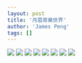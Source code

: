 ```yaml
---
layout: post
title: '月眉育樂世界'
author: 'James Peng'
tags: []
---
```


[![](https://lh6.googleusercontent.com/-tSAeNwAyoIg/T82UBMqw1oI/AAAAAAAAN54/aq_MZ36zzB4/s640/blogger-image-2016063079.jpg)](https://lh6.googleusercontent.com/-tSAeNwAyoIg/T82UBMqw1oI/AAAAAAAAN54/aq_MZ36zzB4/s640/blogger-image-2016063079.jpg)
[![](https://lh5.googleusercontent.com/-qQ19rtdzVEo/T82UB4qAUsI/AAAAAAAAN58/Rdk1IRnilSo/s640/blogger-image--796449917.jpg)](https://lh5.googleusercontent.com/-qQ19rtdzVEo/T82UB4qAUsI/AAAAAAAAN58/Rdk1IRnilSo/s640/blogger-image--796449917.jpg)
[![](https://lh4.googleusercontent.com/-HS95_asEr28/T82UCiY0dzI/AAAAAAAAN6E/uDnPruAFYFo/s640/blogger-image-856153226.jpg)](https://lh4.googleusercontent.com/-HS95_asEr28/T82UCiY0dzI/AAAAAAAAN6E/uDnPruAFYFo/s640/blogger-image-856153226.jpg)
[![](https://lh4.googleusercontent.com/-bFhb_PUp25o/T82UDeFtCkI/AAAAAAAAN6M/W03glG0H1MI/s640/blogger-image-599133008.jpg)](https://lh4.googleusercontent.com/-bFhb_PUp25o/T82UDeFtCkI/AAAAAAAAN6M/W03glG0H1MI/s640/blogger-image-599133008.jpg)
[![](https://lh6.googleusercontent.com/-nKZln9Bspgk/T82UEP1k7zI/AAAAAAAAN6Q/scEiYWRNZi0/s640/blogger-image--1723208674.jpg)](https://lh6.googleusercontent.com/-nKZln9Bspgk/T82UEP1k7zI/AAAAAAAAN6Q/scEiYWRNZi0/s640/blogger-image--1723208674.jpg)
[![](https://lh6.googleusercontent.com/-kxnTXEUihpE/T82UEhbOTjI/AAAAAAAAN6g/jLDeRgzyVTw/s640/blogger-image-526660633.jpg)](https://lh6.googleusercontent.com/-kxnTXEUihpE/T82UEhbOTjI/AAAAAAAAN6g/jLDeRgzyVTw/s640/blogger-image-526660633.jpg)
[![](https://lh4.googleusercontent.com/-aaR56nLnxPs/T82UF1WT-cI/AAAAAAAAN6o/z7R1Aiugy2Y/s640/blogger-image-1819104335.jpg)](https://lh4.googleusercontent.com/-aaR56nLnxPs/T82UF1WT-cI/AAAAAAAAN6o/z7R1Aiugy2Y/s640/blogger-image-1819104335.jpg)
[![](https://lh4.googleusercontent.com/-EyxkDK0CXAw/T82UHMXKUII/AAAAAAAAN6w/YtAWfOIppV0/s640/blogger-image--995695703.jpg)](https://lh4.googleusercontent.com/-EyxkDK0CXAw/T82UHMXKUII/AAAAAAAAN6w/YtAWfOIppV0/s640/blogger-image--995695703.jpg)
